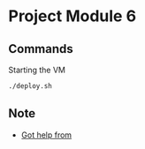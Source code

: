 # Project Module 6

## Commands

Starting the VM

```bash
./deploy.sh
```

## Note
- [Got help from](https://gist.github.com/smijar/af6910ab8fdc18d85c3518bd63587b4e)